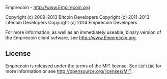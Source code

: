 Empirecoin - http://www.Empirecoin.org

Copyright (c) 2009-2013 Bitcoin Developers
Copyright (c) 2011-2013 Litecoin Developers
Copyright (c) 2014 Empirecoin Developers

For more information, as well as an immediately useable, binary version of
the Empirecoin client sofware, see http://www.Empirecoin.org.

License
-------

Empirecoin is released under the terms of the MIT license. See `COPYING` for more
information or see http://opensource.org/licenses/MIT.